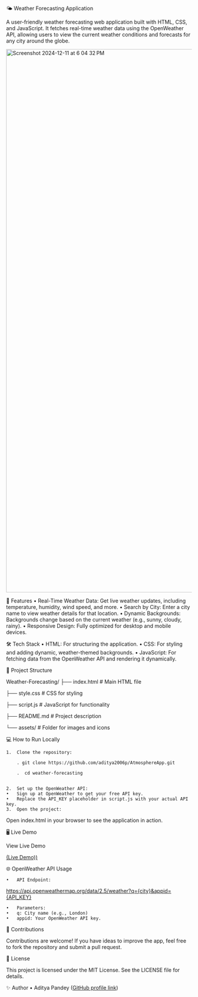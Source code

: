 🌤️ Weather Forecasting Application

A user-friendly weather forecasting web application built with HTML, CSS, and JavaScript. It fetches real-time weather data using the OpenWeather API, allowing users to view the current weather conditions and forecasts for any city around the globe.

<img width="1470" alt="Screenshot 2024-12-11 at 6 04 32 PM" src="https://github.com/user-attachments/assets/c0709455-7e0f-45f5-a5cb-e4b65ad6c9ad">



🚀 Features
	•	Real-Time Weather Data: Get live weather updates, including temperature, humidity, wind speed, and more.
	•	Search by City: Enter a city name to view weather details for that location.
	•	Dynamic Backgrounds: Backgrounds change based on the current weather (e.g., sunny, cloudy, rainy).
	•	Responsive Design: Fully optimized for desktop and mobile devices.

🛠️ Tech Stack
	•	HTML: For structuring the application.
	•	CSS: For styling and adding dynamic, weather-themed backgrounds.
	•	JavaScript: For fetching data from the OpenWeather API and rendering it dynamically.

📂 Project Structure

Weather-Forecasting/
├── index.html        # Main HTML file

├── style.css         # CSS for styling

├── script.js         # JavaScript for functionality

├── README.md         # Project description

└── assets/           # Folder for images and icons

💻 How to Run Locally

	1.	Clone the repository:

        . git clone https://github.com/aditya2006p/AtmosphereApp.git

        .  cd weather-forecasting


	2.	Set up the OpenWeather API:
	•	Sign up at OpenWeather to get your free API key.
	•	Replace the API_KEY placeholder in script.js with your actual API key.
	3.	Open the project:
 
Open index.html in your browser to see the application in action.

🖥️ Live Demo

View Live Demo

 [(Live Demo))](https://aditya2006p.github.io/TicTacToe-Master/)

🌐 OpenWeather API Usage

	•	API Endpoint:

 
https://api.openweathermap.org/data/2.5/weather?q={city}&appid={API_KEY}

	•	Parameters:
	•	q: City name (e.g., London)
	•	appid: Your OpenWeather API key.


🤝 Contributions

Contributions are welcome! If you have ideas to improve the app, feel free to fork the repository and submit a pull request.

📜 License

This project is licensed under the MIT License. See the LICENSE file for details.

✨ Author
	•	Aditya Pandey
([GitHub profile link](https://github.com/Aditya2006p))
